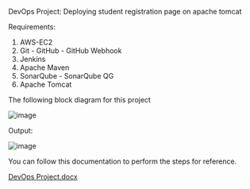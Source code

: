 DevOps Project: Deploying student registration page on apache tomcat

Requirements:

1. AWS-EC2
2. Git - GitHub - GitHub Webhook
3. Jenkins
4. Apache Maven
5. SonarQube - SonarQube QG
6. Apache Tomcat
   
The following block diagram for this project

![image](https://github.com/aakashbshendage/Student_App_CICD_Project/assets/144535729/67529f4f-6e56-4dfa-9f83-d8e5761dbae9)

Output:

![image](https://github.com/aakashbshendage/Student_App_CICD_Project/assets/144535729/49480b70-8ebe-4edc-b2a4-484fadea5603)

You can follow this documentation to perform the steps for reference.

[DevOps Project.docx](https://github.com/aakashbshendage/Student_App_CICD_Project/files/13887543/DevOps.Project.docx)
